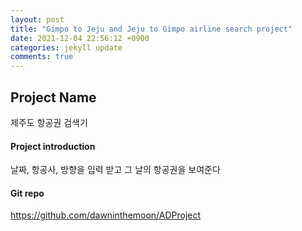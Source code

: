 ```yaml
---
layout: post
title: "Gimpo to Jeju and Jeju to Gimpo airline search project"
date: 2021-12-04 22:56:12 +0900
categories: jekyll update
comments: true
---
```


## Project Name
제주도 항공권 검색기
#### Project introduction
날짜, 항공사, 방향을 입력 받고 그 날의 항공권을 보여준다
#### Git repo
https://github.com/dawninthemoon/ADProject

